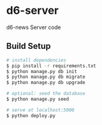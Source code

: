 # d6-server
d6-news Server code

## Build Setup

```bash
# install dependencies
$ pip install -r requirements.txt
$ python manage.py db init
$ python manage.py db migrate
$ python manage.py db upgrade

# optional: seed the database
$ python manage.py seed

# serve at localhost:5000
$ python deploy.py

```
